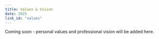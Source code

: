 ```yaml
---
title: Values & Vision
date: 2025
link_id: "values"
---
```


Coming soon - personal values and professional vision will be added here.
